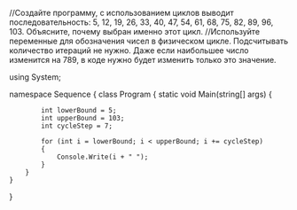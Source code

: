 //Создайте программу, с использованием циклов выводит последовательность: 5, 12, 19, 26, 33, 40, 47, 54, 61, 68, 75, 82, 89, 96, 103. Объясните, почему выбран именно этот цикл.
//Используйте переменные для обозначения чисел в физическом цикле. Подсчитывать количество итераций не нужно. Даже если наибольшее число изменится на 789, в коде нужно будет изменить только это значение.

using System;

namespace Sequence
{
    class Program
    {
        static void Main(string[] args)
        {
           
            int lowerBound = 5;
            int upperBound = 103;
            int cycleStep = 7;

            for (int i = lowerBound; i < upperBound; i += cycleStep)
            {
                Console.Write(i + " ");
            }
        }
    }
}
